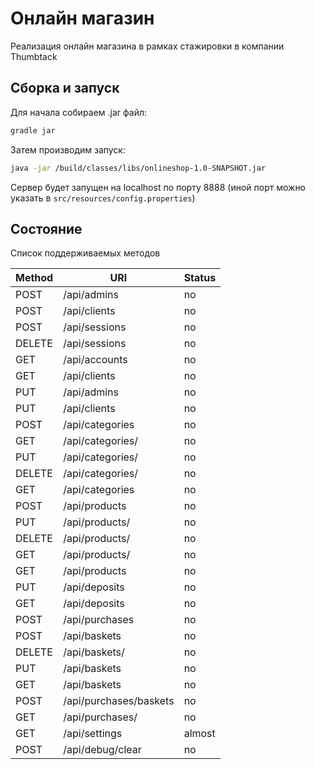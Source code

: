 # Онлайн магазин
Реализация онлайн магазина в рамках стажировки в компании Thumbtack

[](https://pp.userapi.com/c858336/v858336414/afdc/henFDM91Z-g.jpg)

## Сборка и запуск
Для начала собираем .jar файл:
```bash
gradle jar
```

Затем производим запуск:
```bash
java -jar /build/classes/libs/onlineshop-1.0-SNAPSHOT.jar
```

Сервер будет запущен на localhost по порту 8888 (иной порт можно указать в ``src/resources/config.properties``)

## Состояние
Список поддерживаемых методов

| Method | URI | Status |
| ------ | --- | ------ |
| POST | /api/admins       | no |
| POST | /api/clients      | no |
| POST | /api/sessions     | no |
| DELETE | /api/sessions   | no |
| GET | /api/accounts      | no |
| GET | /api/clients       | no |
| PUT | /api/admins        | no |
| PUT | /api/clients       | no |
| POST | /api/categories   | no |
| GET | /api/categories/   | no |
| PUT | /api/categories/   | no |
| DELETE | /api/categories/ | no |
| GET | /api/categories     | no |
| POST | /api/products      | no |
| PUT | /api/products/      | no |
| DELETE | /api/products/   | no |
| GET | /api/products/      | no |
| GET | /api/products       | no |
| PUT | /api/deposits       | no |
| GET | /api/deposits       | no |
| POST | /api/purchases     | no |
| POST | /api/baskets       | no |
| DELETE | /api/baskets/    | no |
| PUT | /api/baskets        | no |
| GET | /api/baskets        | no |
| POST | /api/purchases/baskets     | no |
| GET | /api/purchases/     | no |
| GET | /api/settings     | almost |
| POST | /api/debug/clear   | no |
